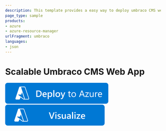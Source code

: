 ```yaml
---
description: This template provides a easy way to deploy umbraco CMS web app on Azure App Service Web Apps.
page_type: sample
products:
- azure
- azure-resource-manager
urlFragment: umbraco
languages:
- json
---
```

# Scalable Umbraco CMS Web App

[![Deploy To Azure](https://raw.githubusercontent.com/Azure/azure-quickstart-templates/master/1-CONTRIBUTION-GUIDE/images/deploytoazure.svg?sanitize=true)](https://portal.azure.com/#create/Microsoft.Template/uri/https%3A%2F%2Fraw.githubusercontent.com%2FSirGit%2FAzure-Templates%2Fmain%2FUmbraco%2Fazuredeploy.json)
[![Visualize](https://raw.githubusercontent.com/Azure/azure-quickstart-templates/master/1-CONTRIBUTION-GUIDE/images/visualizebutton.svg?sanitize=true)](http://armviz.io/#/?load=https%3A%2F%2Fraw.githubusercontent.com%2FSirGit%2FAzure-Templates%2Fmain%2FUmbraco%2Fazuredeploy.json)
